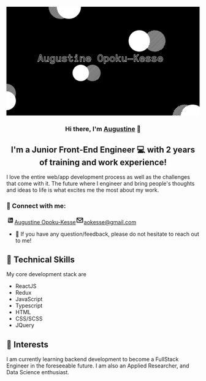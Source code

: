 <p align="center">
  <a href="https://augustine-ok.github.io/personal-portfolio-site/" target="_blank" rel="noreferrer"><img src="./images/banner.jpg" alt="my banner"></a>
</p>

<h3 align="center">
Hi there, I'm <a href="https://augustine-ok.github.io/personal-portfolio-site/" target="_blank" rel="noreferrer">Augustine</a> 👋
</h3>

<h2 align="center">
I'm a Junior Front-End Engineer 💻 with 2 years of training and work experience!
</h2> 


I love the entire web/app development process as well as the challenges that come with it. 
The future where I engineer and bring people's thoughts and ideas to life is what excites me the most about my work.

### 🤝 Connect with me: 
<a href="https://www.linkedin.com/in/augustine-opoku-kesse-106011102/"><img src="./images/linkedin.png" alt="Augustine Opoku-Kesse | LinkedIn" width="21px"/>Augustine Opoku-Kesse</a><a href="mailto:aokesse@gmail.com"><img src="./images/email.png" alt="Augustine Opoku-Kesse | Email" width="21px"/>aokesse@gmail.com</a>
</br>
- 💬 If you have any question/feedback, please do not hesitate to reach out to me!

 <!-- ## 🌱 I'm currently learning-->

<!-- - Front-End engineering courses in the Front-End Engineer Career Path on <a href="https://www.codecademy.com/" target="_blank">codecademy.com</a>. -->

## 💼 Technical Skills
My core development stack are
- ReactJS
- Redux
- JavaScript
- Typescript
- HTML
- CSS/SCSS
- JQuery

## 🌱 Interests
I am currently learning backend development to become a FullStack Engineer in the foreseeable future. I am also an Applied Researcher, and Data Science enthusiast. 
